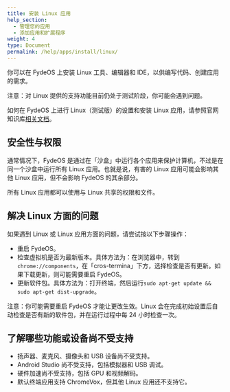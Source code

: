 ```yaml
---
title: 安装 Linux 应用
help_section:
  - 管理您的应用
  - 添加应用和扩展程序
weight: 4
type: Document
permalink: /help/apps/install/linux/
---
```


你可以在 FydeOS 上安装 Linux 工具、编辑器和 IDE，以供编写代码、创建应用的需求。

注意：对 Linux 提供的支持功能目前仍处于测试阶段，你可能会遇到问题。

如何在 FydeOS 上进行 Linux（测试版）的设置和安装 Linux 应用，请参照官网知识库[相关文档](https://faq.fydeos.com/category/crostini/)。

## 安全性与权限

通常情况下，FydeOS 是通过在「沙盒」中运行各个应用来保护计算机，不过是在同一个沙盒中运行所有 Linux 应用。也就是说，有害的 Linux 应用可能会影响其他 Linux 应用，但不会影响 FydeOS 的其余部分。

所有 Linux 应用都可以使用与 Linux 共享的权限和文件。

## 解决 Linux 方面的问题

如果遇到 Linux 或 Linux 应用方面的问题，请尝试按以下步骤操作：

- 重启 FydeOS。
- 检查虚拟机是否为最新版本。具体方法为：在浏览器中，转到`chrome://components`，在「cros-termina」下方，选择检查是否有更新。如果下载更新，则可能需要重启 FydeOS。
- 更新软件包。具体方法为：打开终端，然后运行`sudo apt-get update && sudo apt-get dist-upgrade`。

注意：你可能需要重启 FydeOS 才能让更改生效。Linux 会在完成初始设置后自动检查是否有新的软件包，并在运行过程中每 24 小时检查一次。

## 了解哪些功能或设备尚不受支持

- 扬声器、麦克风、摄像头和 USB 设备尚不受支持。
- Android Studio 尚不受支持，包括模拟器和 USB 调试。
- 硬件加速尚不受支持，包括 GPU 和视频解码。
- 默认终端应用支持 ChromeVox，但其他 Linux 应用还不支持它。








